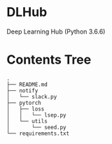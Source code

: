 # DLHub
Deep Learning Hub (Python 3.6.6)

# Contents Tree
```
.  
├── README.md  
├── notify  
│   └── slack.py  
├── pytorch  
│   ├── loss  
│   │   └── lsep.py  
│   └── utils  
│       └── seed.py  
└── requirements.txt  
```
